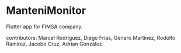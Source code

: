 # ManteniMonitor
Flutter app for FIMSA company.

contributors: Marcel Rodríguez, Diego Frías, Genaro Martínez, Rodolfo Ramírez, Jacobo Cruz, Adrian González.
